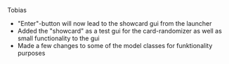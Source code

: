 Tobias 
- "Enter"-button will now lead to the showcard gui from the launcher
- Added the "showcard" as a test gui for the card-randomizer as well as small
functionality to the gui
- Made a few changes to some of the model classes for funktionality purposes